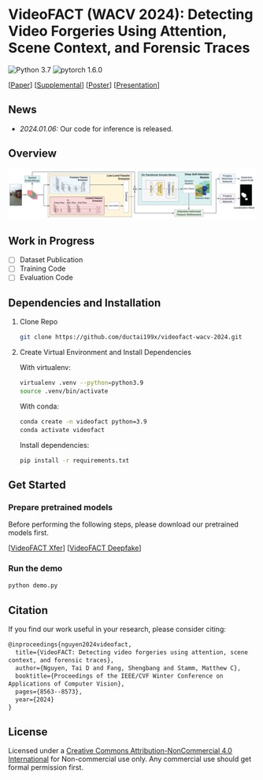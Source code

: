 # VideoFACT (WACV 2024): Detecting Video Forgeries Using Attention, Scene Context, and Forensic Traces

![Python 3.7](https://img.shields.io/badge/python-3.9-green.svg)
![pytorch 1.6.0](https://img.shields.io/badge/pytorch-latest-green.svg)

[[Paper](https://openaccess.thecvf.com/content/WACV2024/papers/Nguyen_VideoFACT_Detecting_Video_Forgeries_Using_Attention_Scene_Context_and_Forensic_WACV_2024_paper.pdf)]
[[Supplemental](https://openaccess.thecvf.com/content/WACV2024/supplemental/Nguyen_VideoFACT_Detecting_Video_WACV_2024_supplemental.pdf)]
[[Poster](readme/poster.png)]
[[Presentation](readme/presentation.pdf)]


## News
- *2024.01.06:* Our code for inference is released.

## Overview
![overall_structure](readme/framework.png)

## Work in Progress
- [ ] Dataset Publication
- [ ] Training Code
- [ ] Evaluation Code

## Dependencies and Installation

1. Clone Repo

   ```bash
   git clone https://github.com/ductai199x/videofact-wacv-2024.git
   ```

2. Create Virtual Environment and Install Dependencies

    With virtualenv:
    ```bash
    virtualenv .venv --python=python3.9
    source .venv/bin/activate
    ```
    With conda:
    ```bash
    conda create -n videofact python=3.9
    conda activate videofact
    ```
    Install dependencies:
    ```bash
    pip install -r requirements.txt
    ```

## Get Started
### Prepare pretrained models
Before performing the following steps, please download our pretrained models first.

[[VideoFACT Xfer](https://www.dropbox.com/scl/fi/exkdmmp2krsbkc5fblld7/videofact_xfer.ckpt?rlkey=g52xhouc3h2yqrb5l2gfloiq7&dl=0)]
[[VideoFACT Deepfake](https://www.dropbox.com/scl/fi/euwth7njdi3nj3wi7o8zu/videofact_df.ckpt?rlkey=hwruc4bui47giukx5urlf1p5j&dl=0)]

### Run the demo
```bash
python demo.py
```

## Citation
If you find our work useful in your research, please consider citing:
```
@inproceedings{nguyen2024videofact,
  title={VideoFACT: Detecting video forgeries using attention, scene context, and forensic traces},
  author={Nguyen, Tai D and Fang, Shengbang and Stamm, Matthew C},
  booktitle={Proceedings of the IEEE/CVF Winter Conference on Applications of Computer Vision},
  pages={8563--8573},
  year={2024}
}
```

## License
Licensed under a [Creative Commons Attribution-NonCommercial 4.0 International](https://creativecommons.org/licenses/by-nc/4.0/) for Non-commercial use only.
Any commercial use should get formal permission first.